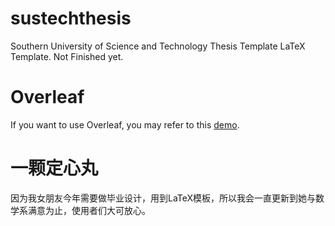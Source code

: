 # sustechthesis
Southern University of Science and Technology Thesis Template LaTeX Template.
Not Finished yet.

# Overleaf
If you want to use Overleaf, you may refer to this [demo](https://www.overleaf.com/19461693kpfxcskwbpvz).

# 一颗定心丸
因为我女朋友今年需要做毕业设计，用到LaTeX模板，所以我会一直更新到她与数学系满意为止，使用者们大可放心。
